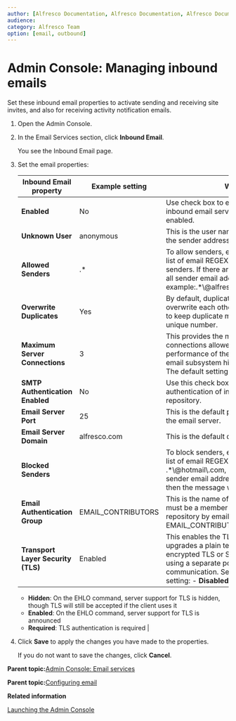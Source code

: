 ```yaml
---
author: [Alfresco Documentation, Alfresco Documentation, Alfresco Documentation]
audience: 
category: Alfresco Team
option: [email, outbound]
---
```


# Admin Console: Managing inbound emails

Set these inbound email properties to activate sending and receiving site invites, and also for receiving activity notification emails.

1.  Open the Admin Console.

2.  In the Email Services section, click **Inbound Email**.

    You see the Inbound Email page.

3.  Set the email properties:

    |Inbound Email property|Example setting|What is it?|
    |----------------------|---------------|-----------|
    |**Enabled**|No|Use check box to enable or disable the inbound email service. By default, it is not enabled.|
    |**Unknown User**|anonymous|This is the user name to authenticate as when the sender address is not recognized.|
    |**Allowed Senders**|.\*|To allow senders, enter a comma-separated list of email REGEX patterns of allowed senders. If there are any values in the list, then all sender email addresses must match. For example:.\*\\@alfresco\\.com, .\*\\@alfresco\\.org.|
    |**Overwrite Duplicates**|Yes|By default, duplicate messages to a folder will overwrite each other. Deselect this check box to keep duplicate messages and apply a unique number.|
    |**Maximum Server Connections**|3|This provides the maximum number of connections allowed in order to control the performance of the system. To prioritize the email subsystem higher, increase this number. The default setting is 3.|
    |**SMTP Authentication Enabled**|No|Use this check box to enable or disable the authentication of inbound email against the repository.|
    |**Email Server Port**|25|This is the default port number for the email server.|
    |**Email Server Domain**|alfresco.com|This is the default domain for the email server.|
    |**Blocked Senders**| |To block senders, enter a comma-separated list of email REGEX patterns, for example: .\*\\@hotmail\\.com, .\*\\@googlemail\\.com. If the sender email address matches a listed value, then the message will be rejected.|
    |**Email Authentication Group**|EMAIL\_CONTRIBUTORS|This is the name of the group in which users must be a member to add content to the repository by email. The default group is EMAIL\_CONTRIBUTORS.|
    |**Transport Layer Security \(TLS\)**|Enabled|This enables the TLS protocol, which upgrades a plain text connection to an encrypted TLS or SSL connection instead of using a separate port for encrypted communication. Select the TLS support setting:    -   **Disabled**: TLS support is disabled
    -   **Hidden**: On the EHLO command, server support for TLS is hidden, though TLS will still be accepted if the client uses it
    -   **Enabled**: On the EHLO command, server support for TLS is announced
    -   **Required**: TLS authentication is required
|

4.  Click **Save** to apply the changes you have made to the properties.

    If you do not want to save the changes, click **Cancel**.


**Parent topic:**[Admin Console: Email services](../concepts/adminconsole-emailservices.md)

**Parent topic:**[Configuring email](../concepts/email-intro.md)

**Related information**  


[Launching the Admin Console](adminconsole-open.md)

